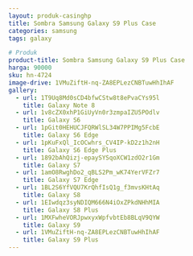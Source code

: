 ```yaml
---
layout: produk-casinghp
title: Sombra Samsung Galaxy S9 Plus Case
categories: samsung
tags: galaxy

# Produk
product-title: Sombra Samsung Galaxy S9 Plus Case
harga: 90000
sku: hn-4724
image-drive: 1VMuZiftH-nq-ZA8EPLezCNBTuwHhIhAF
gallery:
  - url: 1T9Uq8Md0sCD4bfwCStw8t8ePvaCYs95l
    title: Galaxy Note 8
  - url: 1v8cZX0xhP1GiUyVn0r3zmpaIZU5POdlv
    title: Galaxy S6
  - url: 1pGit0HEHUCJFQRWlSL34W7PPIMg5FcbE
    title: Galaxy S6 Edge
  - url: 1pKuFxQl_IcOCwhrs_CV4IP-kD2z1h2nH
    title: Galaxy S6 Edge Plus
  - url: 1892bAhQizj-epaySYSqoXCW1zdO2r1Gm
    title: Galaxy S7
  - url: 1amO8RwghDo2_qBLS2Pm_wK74YerVFZr7
    title: Galaxy S7 Edge
  - url: 1BL2S6YfVQU7KrQhfIsQ1g_f3mvsKHtAq
    title: Galaxy S8
  - url: 1EIwdqz3syNDIQM666N4iOxZPkdNHhMIA
    title: Galaxy S8 Plus
  - url: 1MXFwheVORJpwxyxWpfvbtEb8BLqV9QYW
    title: Galaxy S9
  - url: 1VMuZiftH-nq-ZA8EPLezCNBTuwHhIhAF
    title: Galaxy S9 Plus
---
```


